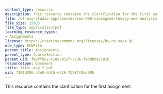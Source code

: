 ```yaml
---
content_type: resource
description: This resource contains the clarification for the first assignment.
file: /ol-ocw-studio-app/courses/cms-998-videogame-theory-and-analysis-fall-2006/730fd296a3e8ddf6e5167b987c8ad095_first_day_2.pdf
file_size: 15985
file_type: application/pdf
learning_resource_types:
- Assignments
license: https://creativecommons.org/licenses/by-nc-sa/4.0/
ocw_type: OCWFile
parent_title: Assignments
parent_type: CourseSection
parent_uid: f88ff982-4108-931f-2c36-fedd8da3601b
resourcetype: Document
title: first_day_2.pdf
uid: 730fd296-a3e8-ddf6-e516-7b987c8ad095
---
```

This resource contains the clarification for the first assignment.